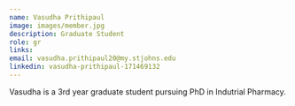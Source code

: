 ```yaml
---
name: Vasudha Prithipaul
image: images/member.jpg
description: Graduate Student
role: gr
links:
email: vasudha.prithipaul20@my.stjohns.edu
linkedin: vasudha-prithipaul-171469132
---
```


Vasudha is a 3rd year graduate student pursuing PhD in Indutrial Pharmacy.
